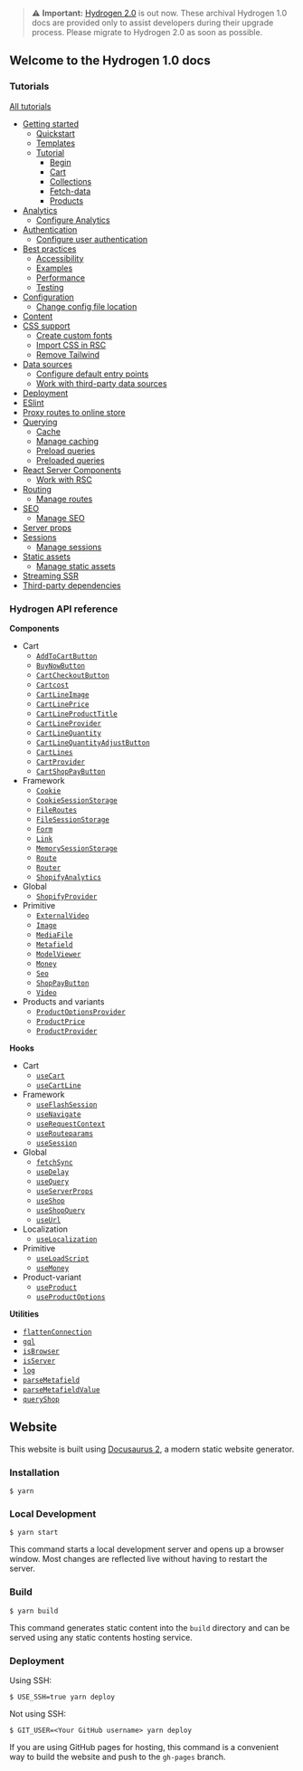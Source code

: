 > ⚠️ **Important:** [Hydrogen 2.0](https://hydrogen.shopify.dev) is out now. These archival Hydrogen 1.0 docs are provided only to assist developers during their upgrade process. Please migrate to Hydrogen 2.0 as soon as possible.

## Welcome to the Hydrogen 1.0 docs

### Tutorials

[All tutorials](/docs/tutorials/index.md)
- [Getting started](/docs/tutorials/getting-started/index.md)
  - [Quickstart](/docs/tutorials/getting-started/quickstart.md)
  - [Templates](/docs/tutorials/getting-started/templates.md)
  - [Tutorial](/docs/tutorials/getting-started/tutorial/index.md)
     - [Begin](/docs/tutorials/getting-started/tutorial/begin.md)
     - [Cart](/docs/tutorials/getting-started/tutorial/cart.md)
     - [Collections](/docs/tutorials/getting-started/tutorial/collections.md)
     - [Fetch-data](/docs/tutorials/getting-started/tutorial/fetch-data.md)
     - [Products](/docs/tutorials/getting-started/tutorial/products.md)
- [Analytics](/docs/tutorials/analytics/index.md)
  - [Configure Analytics](/docs/tutorials/analytics/configure-analytics.md)
- [Authentication](/docs/tutorials/authentication/index.md)
  - [Configure user authentication](/docs/tutorials/authentication/configure-user-authentication.md)
- [Best practices](/docs/tutorials/best-practices/index.md)
  - [Accessibility](/docs/tutorials/best-practices/accessibility.md)
  - [Examples](/docs/tutorials/best-practices/examples.md)
  - [Performance](/docs/tutorials/best-practices/performance.md)
  - [Testing](/docs/tutorials/best-practices/testing.md)
- [Configuration](/docs/tutorials/configuration/index.md)
  - [Change config file location](/docs/tutorials/configuration/change-config-file-location.md)
- [Content](/docs/tutorials/content.md)
- [CSS support](/docs/tutorials/css-support/index.md)
  - [Create custom fonts](/docs/tutorials/css-support/create-custom-fonts.md)
  - [Import CSS in RSC](/docs/tutorials/css-support/import-css-in-rsc.md)
  - [Remove Tailwind](/docs/tutorials/css-support/remove-tailwind.md)
- [Data sources](/docs/tutorials/data-sources/index.md)
  - [Configure default entry points](/docs/tutorials/data-sources/configure-default-entry-points.md)
  - [Work with third-party data sources](/docs/tutorials/data-sources/work-with-3p-data-sources.md)
- [Deployment](/docs/tutorials/deployment.md)
- [ESlint](/docs/tutorials/eslint.md)
- [Proxy routes to online store](/docs/tutorials/proxy-routes-to-online-store.md)
- [Querying](/docs/tutorials/querying/index.md)
  - [Cache](/docs/tutorials/querying/cache.md)
  - [Manage caching](/docs/tutorials/querying/manage-caching.md)
  - [Preload queries](/docs/tutorials/querying/preload-queries.md)
  - [Preloaded queries](/docs/tutorials/querying/preloaded-queries.md)
- [React Server Components](/docs/tutorials/react-server-components/index.md)
  - [Work with RSC](/docs/tutorials/react-server-components/work-with-rsc.md)
- [Routing](/docs/tutorials/routing/index.md)
  - [Manage routes](/docs/tutorials/routing/manage-routes.md)
- [SEO](/docs/tutorials/seo/index.md)
  - [Manage SEO](/docs/tutorials/seo/manage-seo.md)
- [Server props](/docs/tutorials/server-props.md)
- [Sessions](/docs/tutorials/sessions/index.md)
  - [Manage sessions](/docs/tutorials/sessions/manage-sessions.md)
- [Static assets](/docs/tutorials/static-assets/index.md)
  - [Manage static assets](/docs/tutorials/static-assets/manage-static-assets.md)
- [Streaming SSR](/docs/tutorials/streaming-ssr.md)
- [Third-party dependencies](/docs/tutorials/third-party-dependencies.md)

### Hydrogen API reference

**Components**
- Cart
  - [`AddToCartButton`](/docs/components/cart/addtocartbutton.md)
  - [`BuyNowButton`](/docs/components/cart/buynowbutton.md)
  - [`CartCheckoutButton`](/docs/components/cart/cartcheckoutbutton.md)
  - [`Cartcost`](/docs/components/cart/cartcost.md)
  - [`CartLineImage`](/docs/components/cart/cartlineimage.md)
  - [`CartLinePrice`](/docs/components/cart/cartlineprice.md)
  - [`CartLineProductTitle`](/docs/components/cart/cartlineproducttitle.md)
  - [`CartLineProvider`](/docs/components/cart/cartlineprovider.md)
  - [`CartLineQuantity`](/docs/components/cart/cartlinequantity.md)
  - [`CartLineQuantityAdjustButton`](/docs/components/cart/cartlinequantityadjustbutton.md)
  - [`CartLines`](/docs/components/cart/cartlines.md)
  - [`CartProvider`](/docs/components/cart/cartprovider.md)
  - [`CartShopPayButton`](/docs/components/cart/cartshoppaybutton.md)
- Framework
  - [`Cookie`](/docs/components/framework/cookie.md)
  - [`CookieSessionStorage`](/docs/components/framework/cookiesessionstorage.md)
  - [`FileRoutes`](/docs/components/framework/fileroutes.md)
  - [`FileSessionStorage`](/docs/components/framework/filesessionstorage.md)
  - [`Form`](/docs/components/framework/form.md)
  - [`Link`](/docs/components/framework/link.md)
  - [`MemorySessionStorage`](/docs/components/framework/memorysessionstorage.md)
  - [`Route`](/docs/components/framework/route.md)
  - [`Router`](/docs/components/framework/router.md)
  - [`ShopifyAnalytics`](/docs/components/framework/shopifyanalytics.md)
- Global
  - [`ShopifyProvider`](/docs/components/global/shopifyprovider.md)
- Primitive
  - [`ExternalVideo`](/docs/components/primitive/externalvideo.md)
  - [`Image`](/docs/components/primitive/image.md)
  - [`MediaFile`](/docs/components/primitive/mediafile.md)
  - [`Metafield`](/docs/components/primitive/metafield.md)
  - [`ModelViewer`](/docs/components/primitive/modelviewer.md)
  - [`Money`](/docs/components/primitive/money.md)
  - [`Seo`](/docs/components/primitive/seo.md)
  - [`ShopPayButton`](/docs/components/primitive/shoppaybutton.md)
  - [`Video`](/docs/components/primitive/video.md)
- Products and variants
  - [`ProductOptionsProvider`](/docs/components/product-variant/productoptionsprovider.md)
  - [`ProductPrice`](/docs/components/product-variant/productprice.md)
  - [`ProductProvider`](/docs/components/product-variant/productprovider.md)

**Hooks**
- Cart
  - [`useCart`](/docs/hooks/cart/usecart.md)
  - [`useCartLine`](/docs/hooks/cart/usecartline.md)
- Framework
  - [`useFlashSession`](/docs/hooks/framework/useflashsession.md)
  - [`useNavigate`](/docs/hooks/framework/usenavigate.md)
  - [`useRequestContext`](/docs/hooks/framework/userequestcontext.md)
  - [`useRouteparams`](/docs/hooks/framework/userouteparams.md)
  - [`useSession`](/docs/hooks/framework/usesession.md)
- Global
  - [`fetchSync`](/docs/hooks/global/fetchsync.md)
  - [`useDelay`](/docs/hooks/global/usedelay.md)
  - [`useQuery`](/docs/hooks/global/usequery.md)
  - [`useServerProps`](/docs/hooks/global/useserverprops.md)
  - [`useShop`](/docs/hooks/global/useshop.md)
  - [`useShopQuery`](/docs/hooks/global/useshopquery.md)
  - [`useUrl`](/docs/hooks/global/useurl.md)
- Localization
  - [`useLocalization`](/docs/hooks/localization/uselocalization.md)
- Primitive
  - [`useLoadScript`](/docs/hooks/primitive/useloadscript.md)
  - [`useMoney`](/docs/hooks/primitive/usemoney.md)
- Product-variant
  - [`useProduct`](/docs/hooks/product-variant/useproduct.md)
  - [`useProductOptions`](/docs/hooks/product-variant/useproductoptions.md)

**Utilities**
- [`flattenConnection`](/docs/utilities/flattenconnection.md)
- [`gql`](/docs/utilities/gql.md)
- [`isBrowser`](/docs/utilities/isbrowser.md)
- [`isServer`](/docs/utilities/isserver.md)
- [`log`](/docs/utilities/log.md)
- [`parseMetafield`](/docs/utilities/parsemetafield.md)
- [`parseMetafieldValue`](/docs/utilities/parsemetafieldvalue.md)
- [`queryShop`](/docs/utilities/queryshop.md)


## Website

This website is built using [Docusaurus 2](https://docusaurus.io/), a modern static website generator.

### Installation

```
$ yarn
```

### Local Development

```
$ yarn start
```

This command starts a local development server and opens up a browser window. Most changes are reflected live without having to restart the server.

### Build

```
$ yarn build
```

This command generates static content into the `build` directory and can be served using any static contents hosting service.

### Deployment

Using SSH:

```
$ USE_SSH=true yarn deploy
```

Not using SSH:

```
$ GIT_USER=<Your GitHub username> yarn deploy
```

If you are using GitHub pages for hosting, this command is a convenient way to build the website and push to the `gh-pages` branch.
